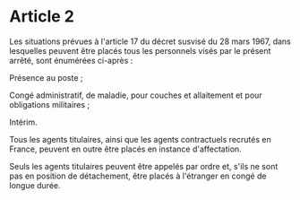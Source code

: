 # Article 2

Les situations prévues à l'article 17 du décret susvisé du 28 mars 1967, dans lesquelles peuvent être placés tous les personnels visés par le présent arrêté, sont énumérées ci-après :

Présence au poste ;

Congé administratif, de maladie, pour couches et allaitement et pour obligations militaires ;

Intérim.

Tous les agents titulaires, ainsi que les agents contractuels recrutés en France, peuvent en outre être placés en instance d'affectation.

Seuls les agents titulaires peuvent être appelés par ordre et, s'ils ne sont pas en position de détachement, être placés à l'étranger en congé de longue durée.
